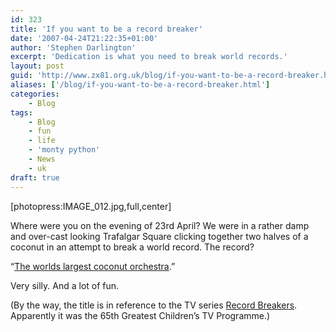 ```yaml
---
id: 323
title: 'If you want to be a record breaker'
date: '2007-04-24T21:22:35+01:00'
author: 'Stephen Darlington'
excerpt: 'Dedication is what you need to break world records.'
layout: post
guid: 'http://www.zx81.org.uk/blog/if-you-want-to-be-a-record-breaker.html'
aliases: ['/blog/if-you-want-to-be-a-record-breaker.html']
categories:
    - Blog
tags:
    - Blog
    - fun
    - life
    - 'monty python'
    - News
    - uk
draft: true
---
```


\[photopress:IMAGE\_012.jpg,full,center\]

Where were you on the evening of 23rd April? We were in a rather damp and over-cast looking Trafalgar Square clicking together two halves of a coconut in an attempt to break a world record. The record?

“[The worlds largest coconut orchestra](http://news.bbc.co.uk/1/hi/england/london/6586187.stm "The BBC's take on events").”

Very silly. And a lot of fun.

(By the way, the title is in reference to the TV series [Record Breakers](http://www.bbc.co.uk/dna/place-nireland/A794775). Apparently it was the 65th Greatest Children’s TV Programme.)